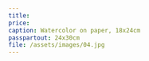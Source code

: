 ```yaml
---
title: 
price:
caption: Watercolor on paper, 18x24cm 
passpartout: 24x30cm
file: /assets/images/04.jpg
---
```

